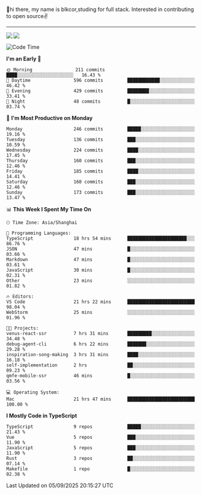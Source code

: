 👋hi there, my name is blkcor,studing for full stack.
Interested in contributing to open source✌️

<hr/>

![](https://github-readme-stats.vercel.app/api?username=blkcor)
<a href="https://github.com/blkcor/github-readme-stats">
    <img align="left" src="https://github-readme-stats.vercel.app/api/top-langs/?username=blkcor&hide=jupyter%20notebook,shaderlab,tex,c%23&langs_count=9" />
</a>


<!--START_SECTION:waka-->
![Code Time](http://img.shields.io/badge/Code%20Time-2%2C502%20hrs%2043%20mins-blue)

**I'm an Early 🐤** 

```text
🌞 Morning                211 commits         ████░░░░░░░░░░░░░░░░░░░░░   16.43 % 
🌆 Daytime                596 commits         ████████████░░░░░░░░░░░░░   46.42 % 
🌃 Evening                429 commits         ████████░░░░░░░░░░░░░░░░░   33.41 % 
🌙 Night                  48 commits          █░░░░░░░░░░░░░░░░░░░░░░░░   03.74 % 
```
📅 **I'm Most Productive on Monday** 

```text
Monday                   246 commits         █████░░░░░░░░░░░░░░░░░░░░   19.16 % 
Tuesday                  136 commits         ███░░░░░░░░░░░░░░░░░░░░░░   10.59 % 
Wednesday                224 commits         ████░░░░░░░░░░░░░░░░░░░░░   17.45 % 
Thursday                 160 commits         ███░░░░░░░░░░░░░░░░░░░░░░   12.46 % 
Friday                   185 commits         ████░░░░░░░░░░░░░░░░░░░░░   14.41 % 
Saturday                 160 commits         ███░░░░░░░░░░░░░░░░░░░░░░   12.46 % 
Sunday                   173 commits         ███░░░░░░░░░░░░░░░░░░░░░░   13.47 % 
```


📊 **This Week I Spent My Time On** 

```text
🕑︎ Time Zone: Asia/Shanghai

💬 Programming Languages: 
TypeScript               18 hrs 54 mins      ██████████████████████░░░   86.76 % 
JSON                     47 mins             █░░░░░░░░░░░░░░░░░░░░░░░░   03.66 % 
Markdown                 47 mins             █░░░░░░░░░░░░░░░░░░░░░░░░   03.61 % 
JavaScript               30 mins             █░░░░░░░░░░░░░░░░░░░░░░░░   02.31 % 
Other                    23 mins             ░░░░░░░░░░░░░░░░░░░░░░░░░   01.82 % 

🔥 Editors: 
VS Code                  21 hrs 22 mins      █████████████████████████   98.04 % 
WebStorm                 25 mins             ░░░░░░░░░░░░░░░░░░░░░░░░░   01.96 % 

🐱‍💻 Projects: 
venus-react-ssr          7 hrs 31 mins       █████████░░░░░░░░░░░░░░░░   34.48 % 
debug-agent-cli          6 hrs 22 mins       ███████░░░░░░░░░░░░░░░░░░   29.28 % 
inspiration-song-making  3 hrs 31 mins       ████░░░░░░░░░░░░░░░░░░░░░   16.18 % 
self-implementation      2 hrs               ██░░░░░░░░░░░░░░░░░░░░░░░   09.23 % 
qmfe-mobile-ssr          46 mins             █░░░░░░░░░░░░░░░░░░░░░░░░   03.56 % 

💻 Operating System: 
Mac                      21 hrs 47 mins      █████████████████████████   100.00 % 
```

**I Mostly Code in TypeScript** 

```text
TypeScript               9 repos             █████░░░░░░░░░░░░░░░░░░░░   21.43 % 
Vue                      5 repos             ███░░░░░░░░░░░░░░░░░░░░░░   11.90 % 
JavaScript               5 repos             ███░░░░░░░░░░░░░░░░░░░░░░   11.90 % 
Rust                     3 repos             ██░░░░░░░░░░░░░░░░░░░░░░░   07.14 % 
Makefile                 1 repo              █░░░░░░░░░░░░░░░░░░░░░░░░   02.38 % 
```




 Last Updated on 05/09/2025 20:15:27 UTC
<!--END_SECTION:waka-->


